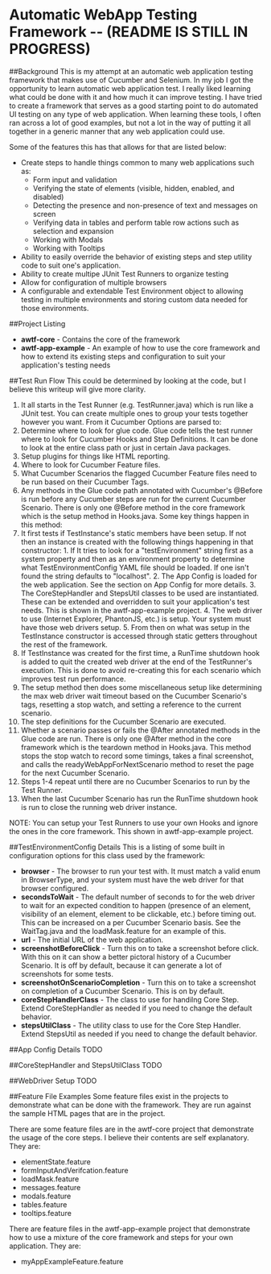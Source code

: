 # Automatic WebApp Testing Framework -- (README IS STILL IN PROGRESS)

##Background
This is my attempt at an automatic web application testing framework that makes use of Cucumber and Selenium.  In my job I got the opportunity to learn automatic web application test.  I really liked learning what could be done with it and how much it can improve testing.  I have tried to create a framework that serves as a good starting point to do automated UI testing on any type of web application.  When learning these tools, I often ran across a lot of good examples, but not a lot in the way of putting it all together in a generic manner that any web application could use.

Some of the features this has that allows for that are listed below:
- Create steps to handle things common to many web applications such as:
  - Form input and validation
  - Verifying the state of elements (visible, hidden, enabled, and disabled)
  - Detecting the presence and non-presence of text and messages on screen
  - Verifying data in tables and perform table row actions such as selection and expansion
  - Working with Modals
  - Working with Tooltips
- Ability to easily override the behavior of existing steps and step utility code to suit one's application. 
- Ability to create multipe JUnit Test Runners to organize testing
- Allow for configuration of multiple browsers
- A configurable and extendable Test Environment object to allowing testing in multiple environments and storing custom data needed for those environments.

##Project Listing
- **awtf-core** - Contains the core of the framework
- **awtf-app-example** - An example of how to use the core framework and how to extend its existing steps and configuration to suit your application's testing needs

##Test Run Flow
This could be determined by looking at the code, but I believe this writeup will give more clarity.

1. It all starts in the Test Runner (e.g. TestRunner.java) which is run like a JUnit test.   You can create multiple ones to group your tests together however you want.  From it Cucumber Options are parsed to:
  1. Determine where to look for glue code.  Glue code tells the test runner where to look for Cucumber Hooks and Step Definitions.  It can be done to look at the entire class path or just in certain Java packages.
  2. Setup plugins for things like HTML reporting.
  3. Where to look for Cucumber Feature files.
  4. What Cucumber Scenarios the flagged Cucumber Feature files need to be run based on their Cucumber Tags.
2. Any methods in the Glue code path annotated with Cucumber's @Before is run before any Cucumber steps are run for the current Cucumber Scenario.  There is only one @Before method in the core framework which is the setup method in Hooks.java.  Some key things happen in this method:
  1. It first tests if TestInstance's static members have been setup.  If not then an instance is created with the following things happening in that constructor:
    1. If It tries to look for a "testEnvironment" string first as a system property and then as an environment property to determine what TestEnvironmentConfig YAML file should be loaded.  If one isn't found the string defaults to "localhost".
    2. The App Config is loaded for the web application.  See the section on App Config for more details.
    3. The CoreStepHandler and StepsUtil classes to be used are instantiated.  These can be extended and overridden to suit your application's test needs.  This is shown in the awtf-app-example project.
    4. The web driver to use (Internet Explorer, PhantonJS, etc.) is setup.  Your system must have those web drivers setup.
    5. From then on what was setup in the TestInstance constructor is accessed through static getters throughout the rest of the framework.
  2. If TestInstance was created for the first time, a RunTime shutdown hook is added to quit the created web driver at the end of the TestRunner's execution.  This is done to avoid re-creating this for each scenario which improves test run performance.
3. The setup method then does some miscellaneous setup like determining the max web driver wait timeout based on the Cucumber Scenario's tags, resetting a stop watch, and setting a reference to the current scenario. 
4. The step definitions for the Cucumber Scenario are executed.
5. Whether a scenario passes or fails the @After annotated methods in the Glue code are run.  There is only one @After method in the core framework which is the teardown method in Hooks.java.  This method stops the stop watch to record some timings, takes a final screenshot, and calls the readyWebAppForNextScenario method to reset the page for the next Cucumber Scenario.
6. Steps 1-4 repeat until there are no Cucumber Scenarios to run by the Test Runner.
7. When the last Cucumber Scenario has run the RunTime shutdown hook is run to close the running web driver instance.

NOTE: You can setup your Test Runners to use your own Hooks and ignore the ones in the core framework.  This shown in awtf-app-example project.

##TestEnvironmentConfig Details
This is a listing of some built in configuration options for this class used by the framework:
* **browser** - The browser to run your test with.  It must match a valid enum in BrowserType, and your system must have the web driver for that browser configured.
* **secondsToWait** - The default number of seconds to for the web driver to wait for an expected condition to happen (presence of an element, visibility of an element, element to be clickable, etc.) before timing out.  This can be increased on a per Cucumber Scenario basis.  See the WaitTag.java and the loadMask.feature for an example of this. 
* **url** - The initial URL of the web application.
* **screenshotBeforeClick** - Turn this on to take a screenshot before click.  With this on it can show a better pictoral history of a Cucumber Scenario.  It is off by default, because it can generate a lot of screenshots for some tests.
* **screenshotOnScenarioCompletion** - Turn this on to take a screenshot on completion of a Cucumber Scenario.  This is on by default.
* **coreStepHandlerClass** - The class to use for handilng Core Step.  Extend CoreStepHandler as needed if you need to change the default behavior.
* **stepsUtilClass** - The utility class to use for the Core Step Handler.  Extend StepsUtil as needed if you need to change the default behavior.

##App Config Details
TODO

##CoreStepHandler and StepsUtilClass
TODO

##WebDriver Setup
TODO

##Feature File Examples
Some feature files exist in the projects to demonstrate what can be done with the framework.  They are run against the sample HTML pages that are in the project.

There are some feature files are in the awtf-core project that demonstrate the usage of the core steps.  I believe their contents are self explanatory. They are:
- elementState.feature
- formInputAndVerifcation.feature
- loadMask.feature
- messages.feature
- modals.feature
- tables.feature
- tooltips.feature

There are feature files in the awtf-app-example project that demonstrate how to use a mixture of the core framework and steps for your own application. They are:
- myAppExampleFeature.feature
